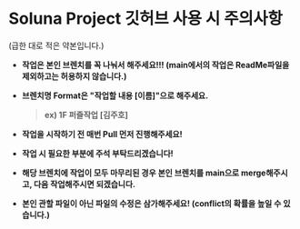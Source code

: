 Soluna Project 깃허브 사용 시 주의사항
=========================
(급한 대로 적은 약본입니다.)

* **작업은 본인 브렌치를 꼭 나눠서 해주세요!!! (main에서의 작업은 ReadMe파일을 제외하고는 허용하지 않습니다.)**

* **브렌치명 Format은 "작업할 내용 [이름]"으로 해주세요.** 
  > **ex) 1F 퍼즐작업 [김주호]**

* **작업을 시작하기 전 매번 Pull 먼저 진행해주세요!**

* **작업 시 필요한 부분에 주석 부탁드리겠습니다!**

* **해당 브렌치에 작업이 모두 마무리된 경우 본인 브렌치를 main으로 merge해주시고, 다음 작업해주시면 되겠습니다.**

* **본인 관할 파일이 아닌 파일의 수정은 삼가해주세요! (conflict의 확률을 높일 수 있습니다.)**
